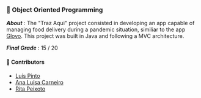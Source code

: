 ### :pushpin: Object Oriented Programming

***About*** : The "Traz Aqui" project consisted in developing an app capable of managing food delivery during a pandemic situation, similiar to the app [Glovo](https://glovoapp.com/). This project was built in Java and following a MVC architecture.

***Final Grade*** : 15 / 20

#### :handshake: Contributors 
- [Luís Pinto](https://github.com/L-Pinto)
- [Ana Luísa Carneiro](https://github.com/Analucar)
- [Rita Peixoto](https://github.com/rita-peixoto)
